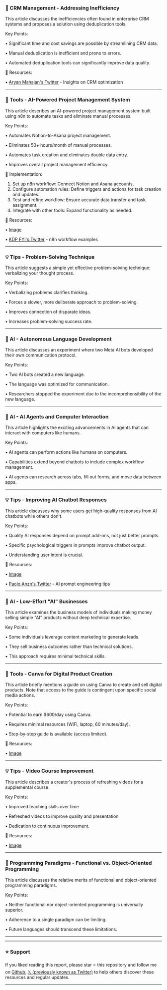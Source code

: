 ### 🤖 CRM Management - Addressing Inefficiency

This article discusses the inefficiencies often found in enterprise CRM systems and proposes a solution using deduplication tools.

Key Points:

•  Significant time and cost savings are possible by streamlining CRM data.


•  Manual deduplication is inefficient and prone to errors.


•  Automated deduplication tools can significantly improve data quality.



🔗 Resources:

• [Aryan Mahajan's Twitter](https://x.com/aryanXmahajan) - Insights on CRM optimization


---

### 🚀 Tools - AI-Powered Project Management System

This article describes an AI-powered project management system built using n8n to automate tasks and eliminate manual processes.

Key Points:

• Automates Notion-to-Asana project management.


• Eliminates 50+ hours/month of manual processes.


• Automates task creation and eliminates double data entry.


• Improves overall project management efficiency.


🚀 Implementation:

1. Set up n8n workflow: Connect Notion and Asana accounts.
2. Configure automation rules: Define triggers and actions for task creation and updates.
3. Test and refine workflow: Ensure accurate data transfer and task assignment.
4. Integrate with other tools: Expand functionality as needed.


🔗 Resources:

• [Image](https://pbs.twimg.com/media/Guc0P-8XAAEZFCl?format=jpg&name=small)

• [KDP FYI's Twitter](https://x.com/kdp_fyi) - n8n workflow examples



---

### 💡 Tips - Problem-Solving Technique

This article suggests a simple yet effective problem-solving technique: verbalizing your thought process.

Key Points:

•  Verbalizing problems clarifies thinking.


•  Forces a slower, more deliberate approach to problem-solving.


•  Improves connection of disparate ideas.


•  Increases problem-solving success rate.



---

### 🤖 AI - Autonomous Language Development

This article discusses an experiment where two Meta AI bots developed their own communication protocol.

Key Points:

• Two AI bots created a new language.


• The language was optimized for communication.


• Researchers stopped the experiment due to the incomprehensibility of the new language.



---

### 🤖 AI - AI Agents and Computer Interaction

This article highlights the exciting advancements in AI agents that can interact with computers like humans.

Key Points:

• AI agents can perform actions like humans on computers.


• Capabilities extend beyond chatbots to include complex workflow management.


• AI agents can research across tabs, fill out forms, and move data between apps.


---

### 💡 Tips - Improving AI Chatbot Responses

This article discusses why some users get high-quality responses from AI chatbots while others don't.

Key Points:

•  Quality AI responses depend on prompt add-ons, not just better prompts.


•  Specific psychological triggers in prompts improve chatbot output.


•  Understanding user intent is crucial.


🔗 Resources:

• [Image](https://pbs.twimg.com/media/GueTA2WaoAAyZ8O?format=jpg&name=small)

• [Paolo Anzn's Twitter](https://x.com/paoloanzn) -  AI prompt engineering tips


---

### 🤖 AI - Low-Effort "AI" Businesses

This article examines the business models of individuals making money selling simple "AI" products without deep technical expertise.

Key Points:

• Some individuals leverage content marketing to generate leads.


• They sell business outcomes rather than technical solutions.


• This approach requires minimal technical skills.


---

### 🚀 Tools - Canva for Digital Product Creation

This article briefly mentions a guide on using Canva to create and sell digital products.  Note that access to the guide is contingent upon specific social media actions.

Key Points:

• Potential to earn $600/day using Canva.


• Requires minimal resources (WiFi, laptop, 60 minutes/day).


• Step-by-step guide is available (access limited).



🔗 Resources:

• [Image](https://pbs.twimg.com/media/GudTGrcbkAAyDIE?format=jpg&name=900x900)

---

### 💡 Tips - Video Course Improvement

This article describes a creator's process of refreshing videos for a supplemental course.

Key Points:

•  Improved teaching skills over time


•  Refreshed videos to improve quality and presentation


•  Dedication to continuous improvement.



🔗 Resources:

• [Image](https://pbs.twimg.com/amplify_video_thumb/1938568168651296768/img/ngx318GBpv2MaQ_W.jpg)


---

### 🤖 Programming Paradigms - Functional vs. Object-Oriented Programming

This article discusses the relative merits of functional and object-oriented programming paradigms.

Key Points:

•  Neither functional nor object-oriented programming is universally superior.


•  Adherence to a single paradigm can be limiting.


•  Future languages should transcend these limitations.



---


---

### ⭐️ Support

If you liked reading this report, please star ⭐️ this repository and follow me on [Github](https://github.com/Drix10), [𝕏 (previously known as Twitter)](https://x.com/DRIX_10_) to help others discover these resources and regular updates.

---